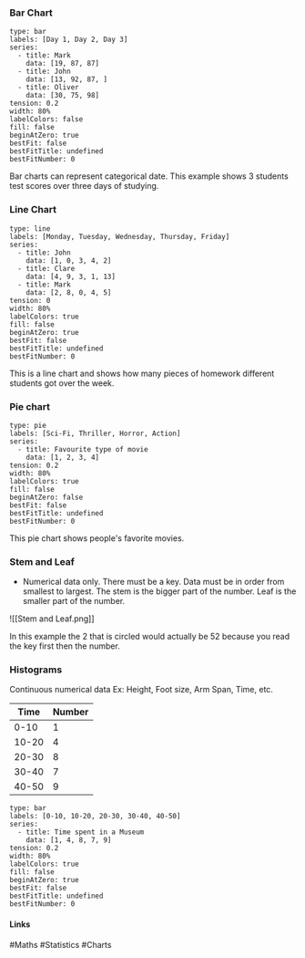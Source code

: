 ### Bar Chart
```chart
type: bar
labels: [Day 1, Day 2, Day 3]
series:
  - title: Mark
    data: [19, 87, 87]
  - title: John
    data: [13, 92, 87, ]
  - title: Oliver
    data: [30, 75, 98]
tension: 0.2
width: 80%
labelColors: false
fill: false
beginAtZero: true
bestFit: false
bestFitTitle: undefined
bestFitNumber: 0
```

Bar charts can represent categorical date. This example shows 3 students test scores over three days of studying.

### Line Chart

```chart
type: line
labels: [Monday, Tuesday, Wednesday, Thursday, Friday]
series:
  - title: John
    data: [1, 0, 3, 4, 2]
  - title: Clare
    data: [4, 9, 3, 1, 13]
  - title: Mark
    data: [2, 8, 0, 4, 5]
tension: 0
width: 80%
labelColors: true
fill: false
beginAtZero: true
bestFit: false
bestFitTitle: undefined
bestFitNumber: 0
```

This is a line chart and shows how many pieces of homework different students got over the week.

### Pie chart

```chart
type: pie
labels: [Sci-Fi, Thriller, Horror, Action]
series:
  - title: Favourite type of movie
    data: [1, 2, 3, 4]
tension: 0.2
width: 80%
labelColors: true
fill: false
beginAtZero: false
bestFit: false
bestFitTitle: undefined
bestFitNumber: 0
```

This pie chart shows people's favorite movies.

### Stem and Leaf
- Numerical data only. There must be a key. Data must be in order from smallest to largest. The stem is the bigger part of the number. Leaf is the smaller part of the number.

![[Stem and Leaf.png]]

In this example the 2 that is circled would actually be 52 because you read the key first then the number.

### Histograms

Continuous numerical data
Ex: Height, Foot size, Arm Span, Time, etc.

| Time  | Number |
| ----- | ------ |
| 0-10  | 1      |
| 10-20 | 4      |
| 20-30 | 8      | 
| 30-40 | 7      |
| 40-50 | 9      |

```chart
type: bar
labels: [0-10, 10-20, 20-30, 30-40, 40-50]
series:
  - title: Time spent in a Museum
    data: [1, 4, 8, 7, 9]
tension: 0.2
width: 80%
labelColors: true
fill: false
beginAtZero: true
bestFit: false
bestFitTitle: undefined
bestFitNumber: 0
```

#### Links
#Maths #Statistics #Charts